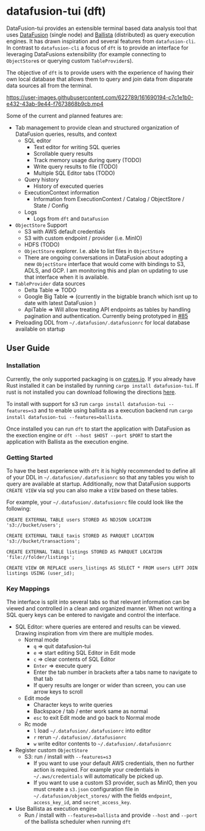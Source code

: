 # datafusion-tui (dft)

DataFusion-tui provides an extensible terminal based data analysis tool that uses [DataFusion](https://github.com/apache/arrow-datafusion) (single node) and [Ballista](https://github.com/apache/arrow-ballista) (distributed) as query execution engines. It has drawn inspiration and several features from `datafusion-cli`. In contrast to `datafusion-cli` a focus of `dft` is to provide an interface for leveraging DataFusions extensibility (for example connecting to `ObjectStore`s or querying custom `TableProvider`s).  

The objective of `dft` is to provide users with the experience of having their own local database that allows them to query and join data from disparate data sources all from the terminal.  

https://user-images.githubusercontent.com/622789/161690194-c7c1e1b0-e432-43ab-9e44-f7673868b9cb.mp4

Some of the current and planned features are:

- Tab management to provide clean and structured organization of DataFusion queries, results, and context
  - SQL editor
    - Text editor for writing SQL queries
    - Scrollable query results
    - Track memory usage during query (TODO)
    - Write query results to file (TODO)
    - Multiple SQL Editor tabs (TODO)
  - Query history
    - History of executed queries
  - ExecutionContext information
    - Information from ExecutionContext / Catalog / ObjectStore / State / Config
  - Logs
    - Logs from `dft` and `DataFusion`
- `ObjectStore` Support
  - S3 with AWS default credentials
  - S3 with custom endpoint / provider (i.e. MinIO)
  - HDFS (TODO)
  - `ObjectStore` explorer. I.e. able to list files in `ObjectStore`
  - There are ongoing conversations in DataFusion about adopting a new `ObjectStore` interface that would come with bindings to S3, ADLS, and GCP.  I am  monitoring this and plan on updating to use that interface when it is available. 
- `TableProvider` data sources
  - Delta Table => TODO
  - Google Big Table => (currently in the bigtable branch which isnt up to date with latest DataFusion )
  - ApiTable => Will allow treating API endpoints as tables by handling pagination and authentication.  Currently being prototyped in [#85](https://github.com/datafusion-contrib/datafusion-tui/pull/85)
- Preloading DDL from `~/.datafusion/.datafusionrc` for local database available on startup

## User Guide

### Installation

Currently, the only supported packaging is on [crates.io](https://crates.io/search?q=datafusion-tui).  If you already have Rust installed it can be installed by running `cargo install datafusion-tui`.  If rust is not installed you can download following the directions [here](https://www.rust-lang.org/tools/install).

To install with support for s3 run `cargo install datafusion-tui --features=s3` and to enable using ballista as a execution backend run `cargo install datafusion-tui --features=ballista`.

Once installed you can run `dft` to start the application with DataFusion as the exection engine or `dft --host $HOST --port $PORT` to start the application with Ballista as the execution engine.

### Getting Started

To have the best experience with `dft` it is highly recommended to define all of your DDL in `~/.datafusion/.datafusionrc` so that any tables you wish to query are available at startup.  Additionally, now that DataFusion supports `CREATE VIEW` via sql you can also make a `VIEW` based on these tables.

For example, your `~/.datafusion/.datafusionrc` file could look like the following:

```
CREATE EXTERNAL TABLE users STORED AS NDJSON LOCATION 's3://bucket/users';

CREATE EXTERNAL TABLE taxis STORED AS PARQUET LOCATION 's3://bucket/transactions';

CREATE EXTERNAL TABLE listings STORED AS PARQUET LOCATION 'file://folder/listings';

CREATE VIEW OR REPLACE users_listings AS SELECT * FROM users LEFT JOIN listings USING (user_id);
```

### Key Mappings


The interface is split into several tabs so that relevant information can be viewed and controlled in a clean and organized manner. When not writing a SQL query keys can be entered to navigate and control the interface.

- SQL Editor: where queries are entered and results can be viewed.  Drawing inspiration from vim there are multiple modes.
  - Normal mode
    - `q` => quit datafusion-tui
    - `e` => start editing SQL Editor in Edit mode
    - `c` => clear contents of SQL Editor
    - `Enter` => execute query
    - Enter the tab number in brackets after a tabs name to navigate to that tab
    - If query results are longer or wider than screen, you can use arrow keys to scroll
  - Edit mode
    - Character keys to write queries
    - Backspace / tab / enter work same as normal
    - `esc` to exit Edit mode and go back to Normal mode
  - Rc mode
    - `l` load `~/.datafusion/.datafusionrc` into editor
    - `r` rerun `~/.datafusion/.datafusionrc`
    - `w` write editor contents to `~/.datafusion/.datafusionrc`
- Register custom `ObjectStore`
  - S3: run / install with `--features=s3`
    - If you want to use your default AWS credentials, then no further action is required. For example your credentials in `~/.aws/credentials` will automatically be picked up.
    - If you want to use a custom S3 provider, such as MinIO, then you must create a `s3.json` configuration file in `~/.datafusion/object_stores/` with the fields `endpoint`, `access_key_id`, and `secret_access_key`.
- Use Ballista as execution engine
  -  Run / install with `--features=ballista` and provide `--host` and `--port` of the ballista scheduler when running `dft`
